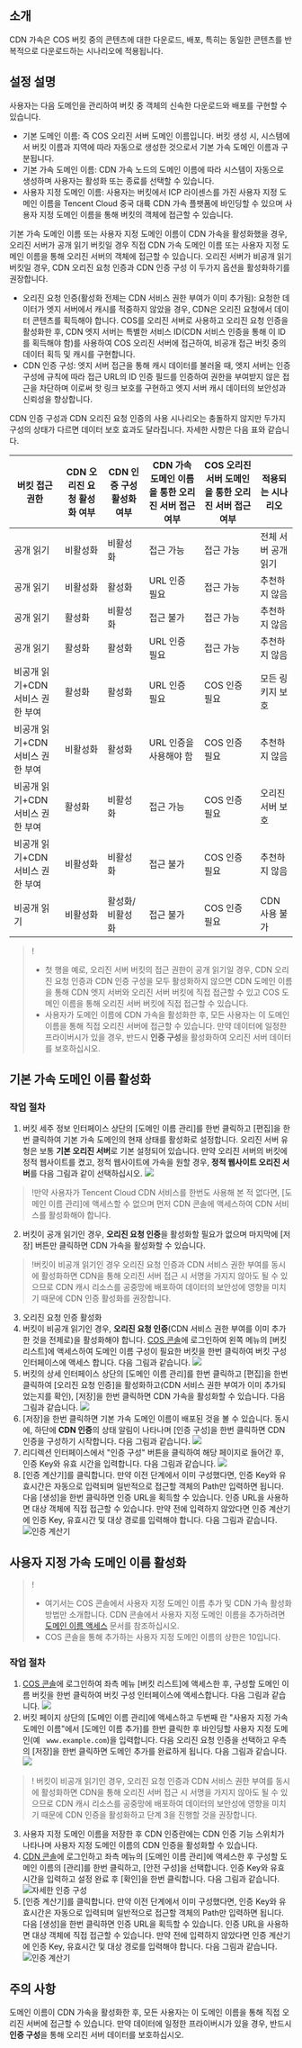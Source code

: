 ## 소개

CDN 가속은 COS 버킷 중의 콘텐츠에 대한 다운로드, 배포, 특히는 동일한 콘텐츠를 반복적으로 다운로드하는 시나리오에 적용됩니다.

## 설정 설명

사용자는 다음 도메인을 관리하여 버킷 중 객체의 신속한 다운로드와 배포를 구현할 수 있습니다.
- 기본 도메인 이름: 즉 COS 오리진 서버 도메인 이름입니다. 버킷 생성 시, 시스템에서 버킷 이름과 지역에 따라 자동으로 생성한 것으로서 기본 가속 도메인 이름과 구분됩니다.
- 기본 가속 도메인 이름: CDN 가속 노드의 도메인 이름에 따라 시스템이 자동으로 생성하며 사용자는 활성화 또는 종료를 선택할 수 있습니다.
- 사용자 지정 도메인 이름: 사용자는 버킷에서 ICP 라이센스를 가진 사용자 지정 도메인 이름을 Tencent Cloud 중국 대륙 CDN 가속 플팻폼에 바인딩할 수 있으며 사용자 지정 도메인 이름을 통해 버킷의 객체에 접근할 수 있습니다.

기본 가속 도메인 이름 또는 사용자 지정 도메인 이름이 CDN 가속을 활성화했을 경우, 오리진 서버가 공개 읽기 버킷일 경우 직접 CDN 가속 도메인 이름 또는 사용자 지정 도메인 이름을 통해 오리진 서버의 객체에 접근할 수 있습니다. 오리진 서버가 비공개 읽기 버킷일 경우, CDN 오리진 요청 인증과 CDN 인증 구성 이 두가지 옵션을 활성화하기를 권장합니다.

- 오리진 요청 인증(활성화 전제는 CDN 서비스 권한 부여가 이미 추가됨): 요청한 데이터가 엣지 서버에서 캐시를 적중하지 않았을 경우, CDN은 오리진 요청에서 데이터 콘텐츠를 획득해야 합니다. COS를 오리진 서버로 사용하고 오리진 요청 인증을 활성화한 후, CDN 엣지 서버는 특별한 서비스 ID(CDN 서비스 인증을 통해 이 ID를 획득해야 함)를 사용하여 COS 오리진 서버에 접근하여, 비공개 접근 버킷 중의 데이터 획득 및 캐시를 구현합니다.
- CDN 인증 구성: 엣지 서버 접근을 통해 캐시 데이터를 불러올 때, 엣지 서버는 인증 구성에 규칙에 따라 접근 URL의 ID 인증 필드를 인증하여 권한을 부여받지 않은 접근을 차단하며 이로써 핫 링크 보호를 구현하고 엣지 서버 캐시 데이터의 보안성과 신뢰성을 향상합니다.

CDN 인증 구성과 CDN 오리진 요청 인증의 사용 시나리오는 충돌하지 않지만 두가지 구성의 상태가 다르면 데이터 보호 효과도 달라집니다. 자세한 사항은 다음 표와 같습니다.


| 버킷 접근 권한      | CDN 오리진 요청 활성화 여부| CDN 인증 구성 활성화 여부 | CDN 가속 도메인 이름을 통한 오리진 서버 접근 여부  | COS 오리진 서버 도메인을 통한 오리진 서버 접근 여부  | 적용되는 시나리오         |
| ------------------- | ------------ | ------------ | --------------- | --------------- | ------------ |
| 공개 읽기              | 비활성화        | 비활성화         | 접근 가능          | 접근 가능          | 전체 서버 공개 읽기 |
| 공개 읽기              | 비활성화         | 활성화         | URL 인증 필요 | 접근 가능          | 추천하지 않음       |
| 공개 읽기              | 활성화         | 비활성화      | 접근 불가          | 접근 가능          | 추천하지 않음       |
| 공개 읽기              | 활성화         | 활성화         | URL 인증 필요 | 접근 가능          | 추천하지 않음       |
| 비공개 읽기+CDN 서비스 권한 부여 | 활성화         | 활성화         | URL 인증 필요 | COS 인증 필요 | 모든 링키지 보호   |
| 비공개 읽기+CDN 서비스 권한 부여 | 비활성화         | 활성화         | URL 인증을 사용해야 함        | COS 인증 필요 | 추천하지 않음       |
| 비공개 읽기+CDN 서비스 권한 부여 | 활성화         | 비활성화         | 접근 가능          | COS 인증 필요 |오리진 서버 보호     |
| 비공개 읽기+CDN 서비스 권한 부여 | 비활성화         | 비활성화         | 접근 불가        | COS 인증 필요 | 추천하지 않음       |
| 비공개 읽기              |     비활성화       |    활성화/비활성화     | 접근 불가        | COS 인증 필요 | CDN 사용 불가 |

>!
>- 첫 행을 예로, 오리진 서버 버킷의 접근 권한이 공개 읽기일 경우, CDN 오리진 요청 인증과 CDN 인증 구성을 모두 활성화하지 않으면 CDN 도메인 이름을 통해 CDN 엣지 서버와 오리진 서버 버킷에 직접 접근할 수 있고 COS 도메인 이름을 통해 오리진 서버 버킷에 직접 접근할 수 있습니다.
>- 사용자가 도메인 이름에 CDN 가속을 활성화한 후, 모든 사용자는 이 도메인 이름을 통해 직접 오리진 서버에 접근할 수 있습니다. 만약 데이터에 일정한 프라이버시가 있을 경우, 반드시 **인증 구성**을 활성화하여 오리진 서버 데이터를 보호하십시오.

## 기본 가속 도메인 이름 활성화
### 작업 절차
1. 버킷 세주 정보 인터페이스 상단의 [도메인 이름 관리]를 한번 클릭하고 [편집]을 한번 클릭하여 기본 가속 도메인의 현재 상태를 활성화로 설정합니다. 오리진 서버 유형은 보통 **기본 오리진 서버**로 기본 설정되어 있습니다. 만약 오리진 서버의 버킷에 정적 웹사이트를 켰고, 정적 웹사이트에 가속을 원할 경우, **정적 웹사이트 오리진 서버**를 다음 그림과 같이 선택하십시오.
![](https://main.qcloudimg.com/raw/c2a680b936c033d0ad00b058c7112bb1.png)
>!만약 사용자가 Tencent Cloud CDN 서비스를 한번도 사용해 본 적 없다면, [도메인 이름 관리]에 액세스할 수 없으며 먼저 CDN 콘솔에 액세스하여 CDN 서비스를 활성화해야 합니다.
2. 버킷이 공개 읽기인 경우, **오리진 요청 인증**을 활성화할 필요가 없으며 마지막에 [저장] 버튼만 클릭하면 CDN 가속을 활성화할 수 있습니다.
>!버킷이 비공개 읽기인 경우 오리진 요청 인증과 CDN 서비스 권한 부여를 동시에 활성화하면 CDN을 통해 오리진 서버 접근 시 서명을 가지지 않아도 될 수 있으므로 CDN 캐시 리소스를 공중망에 배포하여 데이터의 보안성에 영향을 미치기 때문에 CDN 인증 활성화를 권장합니다.
3. 오리진 요청 인증 활성화
 1. 버킷이 비공개 읽기인 경우, **오리진 요청 인증**(CDN 서비스 권한 부여를 이미 추가한 것을 전제로)을 활성화해야 합니다. [COS 콘솔](https://console.cloud.tencent.com/cos5)에 로그인하여 왼쪽 메뉴의 [버킷 리스트]에 액세스하여 도메인 이름 구성이 필요한 버킷을 한번 클릭하여 버킷 구성 인터페이스에 액세스 합니다. 다음 그림과 같습니다.
![](https://main.qcloudimg.com/raw/b90ad17947a0ec530db87210f4b9027d.png)
 2. 버킷의 상세 인터페이스 상단의 [도메인 이름 관리]를 한번 클릭하고 [편집]을 한번 클릭하여 [오리진 요청 인증]을 활성화하고(CDN 서비스 권한 부여가 이미 추가되었는지를 확인), [저장]을 한번 클릭하면 CDN 가속을 활성화할 수 있습니다. 다음 그림과 같습니다.
![](https://main.qcloudimg.com/raw/439f408aae267d3052758a1fdaa93743.png)
 3. [저장]을 한번 클릭하면 기본 가속 도메인 이름이 배포된 것을 볼 수 있습니다. 동시에, 하단에 **CDN 인증**의 상태 알림이 나타나며 [인증 구성]을 한번 클릭하면 CDN 인증을 구성하기 시작합니다. 다음 그림과 같습니다.
![](https://main.qcloudimg.com/raw/8ed30acab9085f97f052e9eda83e6740.png)
 4. 리디렉션 인터페이스에서 "인증 구성" 버튼을 클릭하여 해당 페이지로 들어간 후, 인증 Key와 유효 시간을 입력합니다. 다음 그림과 같습니다.
![](https://main.qcloudimg.com/raw/7b8f499321fbe7a61e304397a945215f.png)
 5. [인증 계산기]를 클릭합니다. 만약 이전 단계에서 이미 구성했다면, 인증 Key와 유효시간은 자동으로 입력되며 일반적으로 접근할 객체의 Path만 입력하면 됩니다. 다음 [생성]을 한번 클릭하면 인증 URL을 획득할 수 있습니다. 인증 URL을 사용하면 대상 객체에 직접 접근할 수 있습니다. 만약 전에 입력하지 않았다면 인증 계산기에 인증 Key, 유효시간 및 대상 경로를 입력해야 합니다. 다음 그림과 같습니다.
![인증 계산기](https://main.qcloudimg.com/raw/572b32410086d49cbfc00a650eb6f514.png)

## 사용자 지정 가속 도메인 이름 활성화

>!
>- 여기서는 COS 콘솔에서 사용자 지정 도메인 이름 추가 및 CDN 가속 활성화 방법만 소개합니다. CDN 콘솔에서 사용자 지정 도메인 이름을 추가하려면 [도메인 이름 액세스](https://cloud.tencent.com/document/product/228/5734) 문서를 참조하십시오.
>- COS 콘솔을 통해 추가하는 사용자 지정 도메인 이름의 상한은 10입니다.

### 작업 절차

1. [COS 콘솔](https://console.cloud.tencent.com/cos5)에 로그인하여 좌측 메뉴 [버킷 리스트]에 액세스한 후, 구성할 도메인 이름 버킷을 한번 클릭하여 버킷 구성 인터페이스에 액세스합니다. 다음 그림과 같습니다.
![](https://main.qcloudimg.com/raw/b90ad17947a0ec530db87210f4b9027d.png)
2. 버킷 페이지 상단의 [도메인 이름 관리]에 액세스하고 두번째 란 "사용자 지정 가속 도메인 이름"에서 [도메인 이름 추가]를 한번 클릭한 후 바인딩할 사용자 지정 도메인(예 ` www.example.com`)을 입력합니다. 다음 오리진 요청 인증을 선택하고 우측의 [저장]을 한번 클릭하면 도메인 추가를 완료하게 됩니다. 다음 그림과 같습니다.
![](https://main.qcloudimg.com/raw/0bfbd7e43e19f9bf8e0d42e2957fc1b8.png)
>! 버킷이 비공개 읽기인 경우, 오리진 요청 인증과 CDN 서비스 권한 부여를 동시에 활성화하면 CDN을 통해 오리진 서버 접근 시 서명을 가지지 않아도 될 수 있으므로 CDN 캐시 리소스를 공중망에 배포하여 데이터의 보안성에 영향을 미치기 때문에 CDN 인증을 활성화하고 단계 3을 진행할 것을 권장합니다.
3. 사용자 지정 도메인 이름을 저장한 후 CDN 인증란에는 CDN 인증 기능 스위치가 나타나며 사용자 지정 도메인 이름의 CDN 인증을 활성화할 수 있습니다.
4. [CDN 콘솔](https://console.cloud.tencent.com/cdn/access)에 로그인하고 좌측 메뉴의 [도메인 이름 관리]에 액세스한 후 구성할 도메인 이름의 [관리]를 한번 클릭하고, [안전 구성]을 선택합니다. 인증 Key와 유효 시간을 입력하고 설정 완료 후 [확인]을 한번 클릭합니다. 다음 그림과 같습니다.
![자세한 인증 구성](https://main.qcloudimg.com/raw/61310b0c5960b4846a946bbacbc9fd00.png)
5. [인증 계산기]를 클릭합니다. 만약 이전 단계에서 이미 구성했다면, 인증 Key와 유효시간은 자동으로 입력되며 일반적으로 접근할 객체의 Path만 입력하면 됩니다. 다음 [생성]을 한번 클릭하면 인증 URL을 획득할 수 있습니다. 인증 URL을 사용하면 대상 객체에 직접 접근할 수 있습니다. 만약 전에 입력하지 않았다면 인증 계산기에 인증 Key, 유효시간 및 대상 경로를 입력해야 합니다. 다음 그림과 같습니다.
![인증 계산기](https://main.qcloudimg.com/raw/ad4a7703e469269bbf299e19869d00d6.png)

## 주의 사항
도메인 이름이 CDN 가속을 활성화한 후, 모든 사용자는 이 도메인 이름을 통해 직접 오리진 서버에 접근할 수 있습니다. 만약 데이터에 일정한 프라이버시가 있을 경우, 반드시 **인증 구성**을 통해 오리진 서버 데이터를 보호하십시오.
